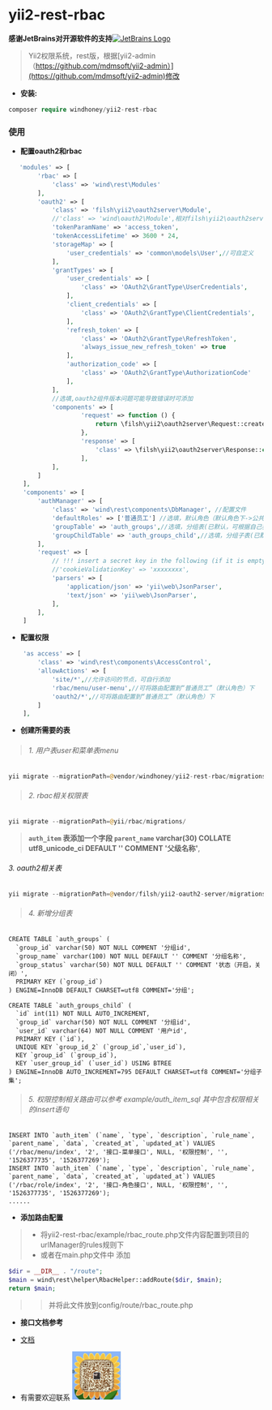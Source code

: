 # yii2-rest-rbac
**感谢JetBrains对开源软件的支持**[![JetBrains Logo](jetbrains.png)](https://www.jetbrains.com/?from=yii2-rest-rbac)

> Yii2权限系统，rest版，根据[yii2-admin（https://github.com/mdmsoft/yii2-admin）](https://github.com/mdmsoft/yii2-admin)修改

* **安装:**
```php
composer require windhoney/yii2-rest-rbac
```

### **使用**

* **配置oauth2和rbac**
```php
   'modules' => [
        'rbac' => [
            'class' => 'wind\rest\Modules'
        ],
        'oauth2' => [
            'class' => 'filsh\yii2\oauth2server\Module',
            //'class' => 'wind\oauth2\Module',相对filsh\yii2\oauth2server做了一点优化，增加了可修改oauth2表的db name
            'tokenParamName' => 'access_token',
            'tokenAccessLifetime' => 3600 * 24,
            'storageMap' => [
                'user_credentials' => 'common\models\User',//可自定义
            ],
            'grantTypes' => [
                'user_credentials' => [
                    'class' => 'OAuth2\GrantType\UserCredentials',
                ],
                'client_credentials' => [
                    'class' => 'OAuth2\GrantType\ClientCredentials',
                ],
                'refresh_token' => [
                    'class' => 'OAuth2\GrantType\RefreshToken',
                    'always_issue_new_refresh_token' => true
                ],
                'authorization_code' => [
                    'class' => 'OAuth2\GrantType\AuthorizationCode'
                ],
            ],
            //选填,oauth2组件版本问题可能导致错误时可添加
            'components' => [
                    'request' => function () {
                        return \filsh\yii2\oauth2server\Request::createFromGlobals();
                    },
                    'response' => [
                        'class' => \filsh\yii2\oauth2server\Response::class,
                    ],
            ],
        ]
    ],
    'components' => [
        'authManager' => [
            'class' => 'wind\rest\components\DbManager', //配置文件
            'defaultRoles' => ['普通员工'] //选填，默认角色（默认角色下->公共权限（登陆，oauth2，首页等公共页面））
            'groupTable' => 'auth_groups',//选填，分组表(已默认，可根据自己表名修改)
            'groupChildTable' => 'auth_groups_child',//选填，分组子表(已默认，可根据自己表名修改)
        ],
        'request' => [
            // !!! insert a secret key in the following (if it is empty) - this is required by cookie validation
            //'cookieValidationKey' => 'xxxxxxxx',
            'parsers' => [
                'application/json' => 'yii\web\JsonParser',
                'text/json' => 'yii\web\JsonParser',
            ],
        ],
    ]
```
* **配置权限**

```php
    'as access' => [
        'class' => 'wind\rest\components\AccessControl',
        'allowActions' => [
            'site/*',//允许访问的节点，可自行添加
            'rbac/menu/user-menu',//可将路由配置到“普通员工”（默认角色）下
            'oauth2/*',//可将路由配置到“普通员工”（默认角色）下
        ]
    ],
```


* **创建所需要的表**
> ###### 1. 用户表user和菜单表menu
```php
yii migrate --migrationPath=@vendor/windhoney/yii2-rest-rbac/migrations
```
> ###### 2. rbac相关权限表
```php
yii migrate --migrationPath=@yii/rbac/migrations/
```

> **`auth_item` 表添加一个字段 `parent_name` varchar(30) COLLATE utf8_unicode_ci DEFAULT '' COMMENT '父级名称'**,
###### 3. oauth2相关表

```php
yii migrate --migrationPath=@vendor/filsh/yii2-oauth2-server/migrations
```

> ###### 4. 新增分组表

```mysql
CREATE TABLE `auth_groups` (
  `group_id` varchar(50) NOT NULL COMMENT '分组id',
  `group_name` varchar(100) NOT NULL DEFAULT '' COMMENT '分组名称',
  `group_status` varchar(50) NOT NULL DEFAULT '' COMMENT '状态（开启，关闭）',
  PRIMARY KEY (`group_id`)
) ENGINE=InnoDB DEFAULT CHARSET=utf8 COMMENT='分组';
```

```mysql
CREATE TABLE `auth_groups_child` (
  `id` int(11) NOT NULL AUTO_INCREMENT,
  `group_id` varchar(50) NOT NULL COMMENT '分组id',
  `user_id` varchar(64) NOT NULL COMMENT '用户id',
  PRIMARY KEY (`id`),
  UNIQUE KEY `group_id_2` (`group_id`,`user_id`),
  KEY `group_id` (`group_id`),
  KEY `user_group_id` (`user_id`) USING BTREE
) ENGINE=InnoDB AUTO_INCREMENT=795 DEFAULT CHARSET=utf8 COMMENT='分组子集';
```
> ###### 5. 权限控制相关路由可以参考 example/auth_item_sql 其中包含权限相关的insert语句

```mysql
INSERT INTO `auth_item` (`name`, `type`, `description`, `rule_name`, `parent_name`, `data`, `created_at`, `updated_at`) VALUES ('/rbac/menu/index', '2', '接口-菜单接口', NULL, '权限控制', '', '1526377735', '1526377269');
INSERT INTO `auth_item` (`name`, `type`, `description`, `rule_name`, `parent_name`, `data`, `created_at`, `updated_at`) VALUES ('/rbac/role/index', '2', '接口-角色接口', NULL, '权限控制', '', '1526377735', '1526377269');
......
```


* **添加路由配置**

> * 将yii2-rest-rbac/example/rbac_route.php文件内容配置到项目的urlManager的rules规则下
> * 或者在main.php文件中 添加
```php
$dir = __DIR__ . "/route";
$main = wind\rest\helper\RbacHelper::addRoute($dir, $main);
return $main;
```
>>  并将此文件放到config/route/rbac_route.php

* **接口文档参考**

*  [文档](https://windhoney.gitbook.io/yii2-rest-rbac/)
*  有需要欢迎联系 <img src="WX20220819-104012@2x.png" width = 20% height = 20% />


